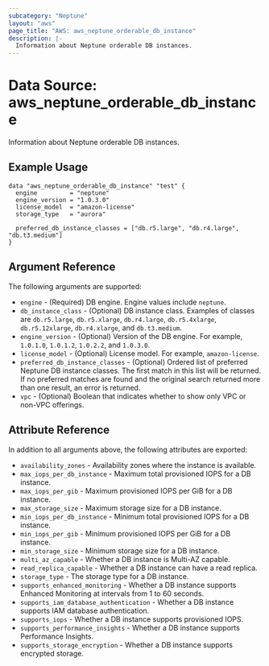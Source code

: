 ```yaml
---
subcategory: "Neptune"
layout: "aws"
page_title: "AWS: aws_neptune_orderable_db_instance"
description: |-
  Information about Neptune orderable DB instances.
---
```


# Data Source: aws_neptune_orderable_db_instance

Information about Neptune orderable DB instances.

## Example Usage

```hcl
data "aws_neptune_orderable_db_instance" "test" {
  engine         = "neptune"
  engine_version = "1.0.3.0"
  license_model  = "amazon-license"
  storage_type   = "aurora"

  preferred_db_instance_classes = ["db.r5.large", "db.r4.large", "db.t3.medium"]
}
```

## Argument Reference

The following arguments are supported:

* `engine` - (Required) DB engine. Engine values include `neptune`.
* `db_instance_class` - (Optional) DB instance class. Examples of classes are `db.r5.large`, `db.r5.xlarge`, `db.r4.large`, `db.r5.4xlarge`, `db.r5.12xlarge`, `db.r4.xlarge`, and `db.t3.medium`.
* `engine_version` - (Optional) Version of the DB engine. For example, `1.0.1.0`, `1.0.1.2`, `1.0.2.2`, and `1.0.3.0`.
* `license_model` - (Optional) License model. For example, `amazon-license`.
* `preferred_db_instance_classes` - (Optional) Ordered list of preferred Neptune DB instance classes. The first match in this list will be returned. If no preferred matches are found and the original search returned more than one result, an error is returned.
* `vpc` - (Optional) Boolean that indicates whether to show only VPC or non-VPC offerings.

## Attribute Reference

In addition to all arguments above, the following attributes are exported:

* `availability_zones` - Availability zones where the instance is available.
* `max_iops_per_db_instance` - Maximum total provisioned IOPS for a DB instance.
* `max_iops_per_gib` - Maximum provisioned IOPS per GiB for a DB instance.
* `max_storage_size` - Maximum storage size for a DB instance.
* `min_iops_per_db_instance` - Minimum total provisioned IOPS for a DB instance.
* `min_iops_per_gib` - Minimum provisioned IOPS per GiB for a DB instance.
* `min_storage_size` - Minimum storage size for a DB instance.
* `multi_az_capable` - Whether a DB instance is Multi-AZ capable.
* `read_replica_capable` - Whether a DB instance can have a read replica.
* `storage_type` - The storage type for a DB instance.
* `supports_enhanced_monitoring` - Whether a DB instance supports Enhanced Monitoring at intervals from 1 to 60 seconds.
* `supports_iam_database_authentication` - Whether a DB instance supports IAM database authentication.
* `supports_iops` - Whether a DB instance supports provisioned IOPS.
* `supports_performance_insights` - Whether a DB instance supports Performance Insights.
* `supports_storage_encryption` - Whether a DB instance supports encrypted storage.
